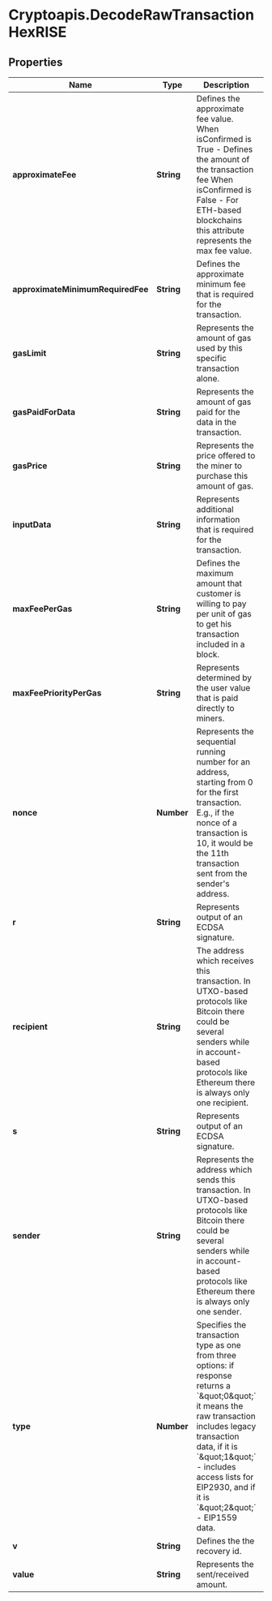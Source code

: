 # Cryptoapis.DecodeRawTransactionHexRISE

## Properties

Name | Type | Description | Notes
------------ | ------------- | ------------- | -------------
**approximateFee** | **String** | Defines the approximate fee value. When isConfirmed is True - Defines the amount of the transaction fee When isConfirmed is False - For ETH-based blockchains this attribute represents the max fee value. | [optional] 
**approximateMinimumRequiredFee** | **String** | Defines the approximate minimum fee that is required for the transaction. | [optional] 
**gasLimit** | **String** | Represents the amount of gas used by this specific transaction alone. | 
**gasPaidForData** | **String** | Represents the amount of gas paid for the data in the transaction. | [optional] 
**gasPrice** | **String** | Represents the price offered to the miner to purchase this amount of gas. | [optional] 
**inputData** | **String** | Represents additional information that is required for the transaction. | [optional] 
**maxFeePerGas** | **String** | Defines the maximum amount that customer is willing to pay per unit of gas to get his transaction included in a block. | [optional] 
**maxFeePriorityPerGas** | **String** | Represents determined by the user value that is paid directly to miners. | [optional] 
**nonce** | **Number** | Represents the sequential running number for an address, starting from 0 for the first transaction. E.g., if the nonce of a transaction is 10, it would be the 11th transaction sent from the sender&#39;s address. | 
**r** | **String** | Represents output of an ECDSA signature. | [optional] 
**recipient** | **String** | The address which receives this transaction. In UTXO-based protocols like Bitcoin there could be several senders while in account-based protocols like Ethereum there is always only one recipient. | 
**s** | **String** | Represents output of an ECDSA signature. | [optional] 
**sender** | **String** | Represents the address which sends this transaction. In UTXO-based protocols like Bitcoin there could be several senders while in account-based protocols like Ethereum there is always only one sender. | 
**type** | **Number** | Specifies the transaction type as one from three options: if response returns a &#x60;\&quot;0\&quot;&#x60; it means the raw transaction includes legacy transaction data, if it is &#x60;\&quot;1\&quot;&#x60; - includes access lists for EIP2930, and if it is &#x60;\&quot;2\&quot;&#x60; - EIP1559 data. | 
**v** | **String** | Defines the the recovery id. | [optional] 
**value** | **String** | Represents the sent/received amount. | [optional] 


